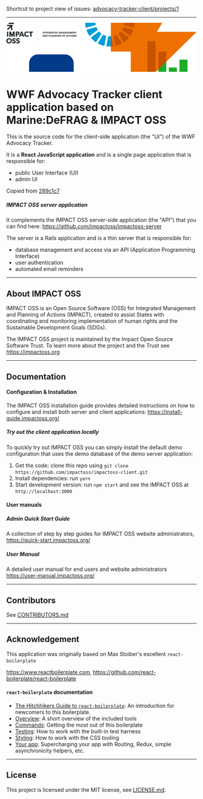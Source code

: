 Shortcut to project view of issues: [advocacy-tracker-client/projects/1](https://github.com/dumparkltd/advocacy-tracker-client/projects/1)

---

![IMPACT OSS](header.png?raw=true "IMPACT OSS")

# WWF Advocacy Tracker client application based on Marine:DeFRAG & IMPACT OSS

This is the source code for the client-side application (the "UI") of the WWF Advocacy Tracker.

It is a **React JavaScript application** and is a single page application that is responsible for:
* public User Interface (UI)
* admin UI

Copied from [289c1c7](https://github.com/dumparkltd/marine-defrag-client/tree/289c1c74dbfa724b19f0d32c6dd10a6a3500c1e9)

##### IMPACT OSS server application

It complements the IMPACT OSS server-side application (the "API") that you can find here: https://github.com/impactoss/impactoss-server

The server is a Rails application and is a thin server that is responsible for:
* database management and access via an API (Application Programming Interface)
* user authentication
* automated email reminders

---

## About IMPACT OSS

IMPACT OSS is an Open Source Software (OSS) for Integrated Management and Planning of Actions (IMPACT), created to assist States with coordinating and monitoring implementation of human rights and the Sustainable Development Goals (SDGs).

The IMPACT OSS project is maintained by the Impact Open Source Software Trust. To learn more about the project and the Trust see https://impactoss.org

---

## Documentation

#### Configuration & Installation

The IMPACT OSS installation guide provides detailed instructions on how to configure and install both server and client applications:
https://install-guide.impactoss.org/

##### Try out the client application locally

To quickly try out IMPACT OSS you can simply install the default demo configuration that uses the demo database of the demo server application:

1. Get the code: clone this repo using `git clone https://github.com/impactoss/impactoss-client.git`
2. Install dependencies: run `yarn`
3. Start development version: run `npm start` and see the IMPACT OSS at `http://localhost:3000`

#### User manuals

##### Admin Quick Start Guide

A collection of step by step guides for IMPACT OSS website administrators,
https://quick-start.impactoss.org/

##### User Manual

A detailed user manual for end users and website administrators
https://user-manual.impactoss.org/

---

## Contributors

See [CONTRIBUTORS.md](CONTRIBUTORS.md)

---

## Acknowledgement

This application was originally based on Max Stoiber's excellent `react-boilerplate`

https://www.reactboilerplate.com, https://github.com/react-boilerplate/react-boilerplate

#### `react-boilerplate` documentation

- [The Hitchhikers Guide to `react-boilerplate`](docs/general/introduction.md): An introduction for newcomers to this boilerplate.
- [Overview](docs/general): A short overview of the included tools
- [Commands](docs/general/commands.md): Getting the most out of this boilerplate
- [Testing](docs/testing): How to work with the built-in test harness
- [Styling](docs/css): How to work with the CSS tooling
- [Your app](docs/js): Supercharging your app with Routing, Redux, simple
  asynchronicity helpers, etc.

---

## License

This project is licensed under the MIT license, see [LICENSE.md](LICENSE.md).
